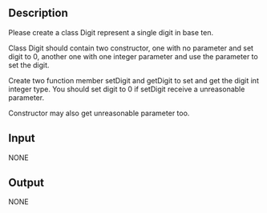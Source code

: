 ## Description

Please create a class Digit represent a single digit in base ten.

Class Digit should contain two constructor, one with no parameter and set digit to 0, another one with one integer parameter and use the parameter to set the digit.

Create two function member setDigit and getDigit to set and get the digit int integer type. You should set digit to 0 if setDigit receive a unreasonable parameter.

Constructor may also get unreasonable parameter too.

## Input
NONE

## Output
NONE